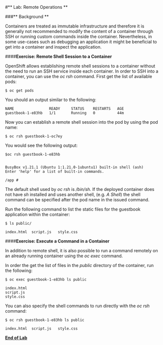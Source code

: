 #** Lab: Remote Operations **

###** Background **

Containers are treated as immutable infrastructure and therefore it is generally
not recommended to modify the content of a container through SSH or running custom
commands inside the container. Nevertheless, in some use-cases such as debugging
an application it might be beneficial to get into a container and inspect the
application.

####**Exercise: Remote Shell Session to a Container**

OpenShift allows establishing remote shell sessions to a container without the need
to run an SSH service inside each container. In order to SSH into a container, you
can use the *oc rsh* command. First get the list of available pods:

````
$ oc get pods
````

You should an output similar to the following:

````
NAME                READY     STATUS    RESTARTS   AGE
guestbook-1-e83hb   1/1       Running   0          44m
````

Now you can establish a remote shell session into the pod by using the pod name:

````
$ oc rsh guestbook-1-oc7ey
````

You would see the following output:

````
$oc rsh guestbook-1-e83hb


BusyBox v1.21.1 (Ubuntu 1:1.21.0-1ubuntu1) built-in shell (ash)
Enter 'help' for a list of built-in commands.

/app #
````

The default shell used by *oc rsh* is */bin/sh*. If the deployed container does
not have *sh* installed and uses another shell, (e.g. *A Shell*) the shell command
can be specified after the pod name in the issued command.

Run the following command to list the static files for the guestbook application
within the container:

````
$ ls public/

index.html  script.js   style.css
````

####**Exercise: Execute a Command in a Container**

In addition to remote shell, it is also possible to run a command remotely on an
already running container using the *oc exec* command.

In order the get the list of files in the *public* directory of the container,
run the following:

````
$ oc exec guestbook-1-e83hb ls public

index.html
script.js
style.css
````

You can also specify the shell commands to run directly with the *oc rsh* command:

````
$ oc rsh guestbook-1-e83hb ls public

index.html  script.js   style.css
````

**[End of Lab](/)**

